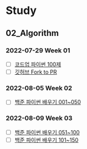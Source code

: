# Study

## 02_Algorithm

### 2022-07-29 Week 01

- [ ] [코드업 파이썬 100제](https://codeup.kr/problemsetsol.php?psid=33)
- [ ] [깃허브 Fork to PR](https://github.com/HyunseokCheong/Study)

### 2022-08-05 Week 02

- [ ] [백준 파이썬 배우기 001~050](https://www.acmicpc.net/workbook/view/459)

### 2022-08-09 Week 03

- [ ] [백준 파이썬 배우기 051~100](https://www.acmicpc.net/workbook/view/460)
- [ ] [백준 파이썬 배우기 101~150](https://www.acmicpc.net/workbook/view/461)